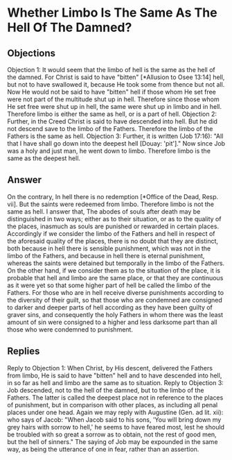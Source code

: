 # Whether Limbo Is The Same As The Hell Of The Damned?
## Objections
Objection 1: It would seem that the limbo of hell is the same as the hell of the damned. For Christ is said to have "bitten" [*Allusion to Osee 13:14] hell, but not to have swallowed it, because He took some from thence but not all. Now He would not be said to have "bitten" hell if those whom He set free were not part of the multitude shut up in hell. Therefore since those whom He set free were shut up in hell, the same were shut up in limbo and in hell. Therefore limbo is either the same as hell, or is a part of hell.
Objection 2: Further, in the Creed Christ is said to have descended into hell. But he did not descend save to the limbo of the Fathers. Therefore the limbo of the Fathers is the same as hell.
Objection 3: Further, it is written (Job 17:16): "All that I have shall go down into the deepest hell [Douay: 'pit']." Now since Job was a holy and just man, he went down to limbo. Therefore limbo is the same as the deepest hell.
## Answer
On the contrary, In hell there is no redemption [*Office of the Dead, Resp. vii]. But the saints were redeemed from limbo. Therefore limbo is not the same as hell.
I answer that, The abodes of souls after death may be distinguished in two ways; either as to their situation, or as to the quality of the places, inasmuch as souls are punished or rewarded in certain places. Accordingly if we consider the limbo of the Fathers and hell in respect of the aforesaid quality of the places, there is no doubt that they are distinct, both because in hell there is sensible punishment, which was not in the limbo of the Fathers, and because in hell there is eternal punishment, whereas the saints were detained but temporally in the limbo of the Fathers. On the other hand, if we consider them as to the situation of the place, it is probable that hell and limbo are the same place, or that they are continuous as it were yet so that some higher part of hell be called the limbo of the Fathers. For those who are in hell receive diverse punishments according to the diversity of their guilt, so that those who are condemned are consigned to darker and deeper parts of hell according as they have been guilty of graver sins, and consequently the holy Fathers in whom there was the least amount of sin were consigned to a higher and less darksome part than all those who were condemned to punishment.
## Replies
Reply to Objection 1: When Christ, by His descent, delivered the Fathers from limbo, He is said to have "bitten" hell and to have descended into hell, in so far as hell and limbo are the same as to situation.
Reply to Objection 3: Job descended, not to the hell of the damned, but to the limbo of the Fathers. The latter is called the deepest place not in reference to the places of punishment, but in comparison with other places, as including all penal places under one head. Again we may reply with Augustine (Gen. ad lit. xii): who says of Jacob: "When Jacob said to his sons, 'You will bring down my grey hairs with sorrow to hell,' he seems to have feared most, lest he should be troubled with so great a sorrow as to obtain, not the rest of good men, but the hell of sinners." The saying of Job may be expounded in the same way, as being the utterance of one in fear, rather than an assertion.